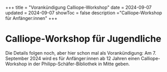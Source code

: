 +++
title = "Vorankündigung Calliope-Workshop"
date = 2024-09-07
updated = 2024-09-07
showToc = false
description ="Calliope-Workshop für Anfänger:innen"
+++

<script lang="ts">
    import Figure from "$lib/components/Figure.svelte";
</script>

# Calliope-Workshop für Jugendliche

Die Details folgen noch, aber hier schon mal als Vorankündigung: Am 7. September 2024 wird es für Anfänger:innen ab 12 Jahren einen Calliope-Workshop in der Philipp-Schäfer-Bibliothek in Mitte geben.
